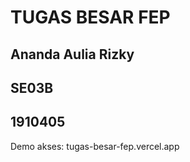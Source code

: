 # TUGAS BESAR FEP
## Ananda Aulia Rizky
## SE03B
## 1910405
Demo akses: tugas-besar-fep.vercel.app

